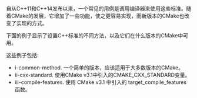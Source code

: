 自从C++11和C++14发布以来，一个常见的用例是调用编译器来使用这些标准。随着CMake的发展，它增加了一些功能，使之更容易实现，而新版本的CMake也改变了实现的方式。

下面的例子显示了设置C++标准的不同方法，以及它们在什么版本的CMake中可用。

这些例子包括:

  - i-common-method. 一个简单的版本，应该适用于大多数版本的CMake。
  - ii-cxx-standard. 使用CMake v3.1中引入的CMAKE_CXX_STANDARD变量。
  - iii-compile-features. 使用 CMake v3.1 中引入的 target_compile_features 函数。
